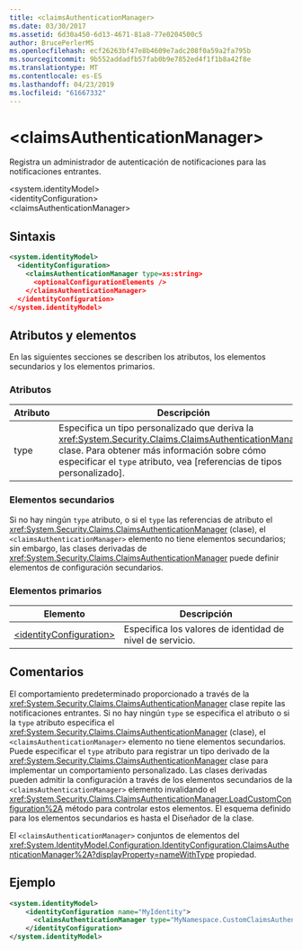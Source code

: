 ```yaml
---
title: <claimsAuthenticationManager>
ms.date: 03/30/2017
ms.assetid: 6d30a450-6d13-4671-81a8-77e0204500c5
author: BrucePerlerMS
ms.openlocfilehash: ecf26263bf47e8b4609e7adc208f0a59a2fa795b
ms.sourcegitcommit: 9b552addadfb57fab0b9e7852ed4f1f1b8a42f8e
ms.translationtype: MT
ms.contentlocale: es-ES
ms.lasthandoff: 04/23/2019
ms.locfileid: "61667332"
---
```

# <a name="claimsauthenticationmanager"></a>\<claimsAuthenticationManager>
Registra un administrador de autenticación de notificaciones para las notificaciones entrantes.  
  
 \<system.identityModel>  
\<identityConfiguration>  
\<claimsAuthenticationManager>  
  
## <a name="syntax"></a>Sintaxis  
  
```xml  
<system.identityModel>  
  <identityConfiguration>  
    <claimsAuthenticationManager type=xs:string>  
      <optionalConfigurationElements />  
    </claimsAuthenticationManager>  
  </identityConfiguration>  
</system.identityModel>  
```  
  
## <a name="attributes-and-elements"></a>Atributos y elementos  
 En las siguientes secciones se describen los atributos, los elementos secundarios y los elementos primarios.  
  
### <a name="attributes"></a>Atributos  
  
|Atributo|Descripción|  
|---------------|-----------------|  
|type|Especifica un tipo personalizado que deriva la <xref:System.Security.Claims.ClaimsAuthenticationManager> clase. Para obtener más información sobre cómo especificar el `type` atributo, vea [referencias de tipos personalizado].|  
  
### <a name="child-elements"></a>Elementos secundarios  
 Si no hay ningún `type` atributo, o si el `type` las referencias de atributo el <xref:System.Security.Claims.ClaimsAuthenticationManager> (clase), el `<claimsAuthenticationManager>` elemento no tiene elementos secundarios; sin embargo, las clases derivadas de <xref:System.Security.Claims.ClaimsAuthenticationManager> puede definir elementos de configuración secundarios.  
  
### <a name="parent-elements"></a>Elementos primarios  
  
|Elemento|Descripción|  
|-------------|-----------------|  
|[\<identityConfiguration>](../../../../../docs/framework/configure-apps/file-schema/windows-identity-foundation/identityconfiguration.md)|Especifica los valores de identidad de nivel de servicio.|  
  
## <a name="remarks"></a>Comentarios  
 El comportamiento predeterminado proporcionado a través de la <xref:System.Security.Claims.ClaimsAuthenticationManager> clase repite las notificaciones entrantes. Si no hay ningún `type` se especifica el atributo o si la `type` atributo especifica el <xref:System.Security.Claims.ClaimsAuthenticationManager> (clase), el `<claimsAuthenticationManager>` elemento no tiene elementos secundarios. Puede especificar el `type` atributo para registrar un tipo derivado de la <xref:System.Security.Claims.ClaimsAuthenticationManager> clase para implementar un comportamiento personalizado. Las clases derivadas pueden admitir la configuración a través de los elementos secundarios de la `<claimsAuthenticationManager>` elemento invalidando el <xref:System.Security.Claims.ClaimsAuthenticationManager.LoadCustomConfiguration%2A> método para controlar estos elementos. El esquema definido para los elementos secundarios es hasta el Diseñador de la clase.  
  
 El `<claimsAuthenticationManager>` conjuntos de elementos del <xref:System.IdentityModel.Configuration.IdentityConfiguration.ClaimsAuthenticationManager%2A?displayProperty=nameWithType> propiedad.  
  
## <a name="example"></a>Ejemplo  
  
```xml  
<system.identityModel>  
    <identityConfiguration name="MyIdentity">  
      <claimsAuthenticationManager type="MyNamespace.CustomClaimsAuthenticationManager, MyAssembly"/>          
    </identityConfiguration>  
</system.identityModel>  
```

